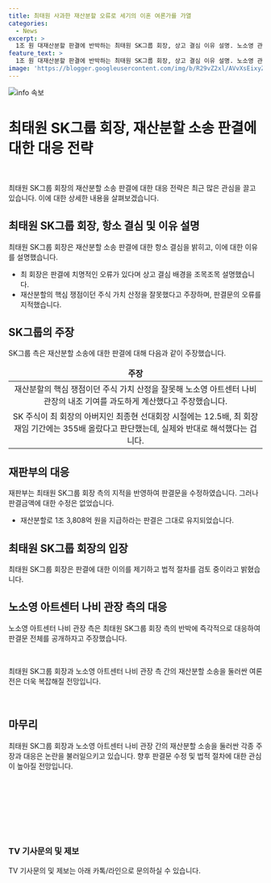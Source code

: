 ```yaml
---
title: 최태원 사과한 재산분할 오류로 세기의 이혼 여론가를 가열
categories:
  - News
excerpt: >
  1조 원 대재산분할 판결에 반박하는 최태원 SK그룹 회장, 상고 결심 이유 설명. 노소영 관장 측도 판결문 공개 촉구, 판단 오류 지적. 18일 만에 개인적인 일로 국민께 심려 끼쳐 사과한 최 회장. 항소심 판결 수정 후도 1조 3,808억 원 재산분할 판결은 유지. 양측 여론전 가열, 공방 복잡해질 전망. 
feature_text: >
  1조 원 대재산분할 판결에 반박하는 최태원 SK그룹 회장, 상고 결심 이유 설명. 노소영 관장 측도 판결문 공개 촉구, 판단 오류 지적. 18일 만에 개인적인 일로 국민께 심려 끼쳐 사과한 최 회장. 항소심 판결 수정 후도 1조 3,808억 원 재산분할 판결은 유지. 양측 여론전 가열, 공방 복잡해질 전망. 
image: 'https://blogger.googleusercontent.com/img/b/R29vZ2xl/AVvXsEixyZcFfHzMRdzZMjFBmAUKJYCLCGyLL1o632UiGVXcaFdKo_bkvkuCioo0uUKlGfBVcT3P84aROyZIXSBEx3Aw5nCQ3pTgDom1WDC4m8eifvWiAmWEEVb4x6G_l8C0QH225ldMjyaFvpxGEBGNO37VmDTDMHGhJPq73UglMfDca1-0aw/s1600/blogspot.png'
---
```


<p><img src="https://blogger.googleusercontent.com/img/b/R29vZ2xl/AVvXsEixyZcFfHzMRdzZMjFBmAUKJYCLCGyLL1o632UiGVXcaFdKo_bkvkuCioo0uUKlGfBVcT3P84aROyZIXSBEx3Aw5nCQ3pTgDom1WDC4m8eifvWiAmWEEVb4x6G_l8C0QH225ldMjyaFvpxGEBGNO37VmDTDMHGhJPq73UglMfDca1-0aw/s1600/blogspot.png" alt="info 속보" /></p>

<h1 data-ke-size="size36">최태원 SK그룹 회장, 재산분할 소송 판결에 대한 대응 전략</h1>

<p data-ke-size="size16">&nbsp;</p>

<p data-ke-size="size16">최태원 SK그룹 회장의 재산분할 소송 판결에 대한 대응 전략은 최근 많은 관심을 끌고 있습니다. 이에 대한 상세한 내용을 살펴보겠습니다.</p>

<h2 data-ke-size="size26">최태원 SK그룹 회장, 항소 결심 및 이유 설명</h2>

<p data-ke-size="size16">최태원 SK그룹 회장은 재산분할 소송 판결에 대한 항소 결심을 밝히고, 이에 대한 이유를 설명했습니다. </p>

<ul>
<li>최 회장은 판결에 치명적인 오류가 있다며 상고 결심 배경을 조목조목 설명했습니다.</li>
<li>재산분할의 핵심 쟁점이던 주식 가치 산정을 잘못했다고 주장하며, 판결문의 오류를 지적했습니다.</li>
</ul>

<h2 data-ke-size="size26">SK그룹의 주장</h2>

<p data-ke-size="size16">SK그룹 측은 재산분할 소송에 대한 판결에 대해 다음과 같이 주장했습니다.</p>

<table>
<thead>
<tr>
<td style="text-align: center; height: 17px;"><b>주장</b></td>
</tr>
</thead>
<tbody>
<tr>
<td style="text-align: center; height: 17px;">재산분할의 핵심 쟁점이던 주식 가치 산정을 잘못해 노소영 아트센터 나비 관장의 내조 기여를 과도하게 계산했다고 주장했습니다.</td>
</tr>
<tr>
<td style="text-align: center; height: 17px;">SK 주식이 최 회장의 아버지인 최종현 선대회장 시절에는 12.5배, 최 회장 재임 기간에는 355배 올랐다고 판단했는데, 실제와 반대로 해석했다는 겁니다.</td>
</tr>
</tbody>
</table>

<h2 data-ke-size="size26">재판부의 대응</h2>

<p data-ke-size="size16">재판부는 최태원 SK그룹 회장 측의 지적을 반영하여 판결문을 수정하였습니다. 그러나 판결금액에 대한 수정은 없었습니다.</p>

<ul>
<li>재산분할로 1조 3,808억 원을 지급하라는 판결은 그대로 유지되었습니다.</li>
</ul>

<h2 data-ke-size="size26">최태원 SK그룹 회장의 입장</h2>

<p data-ke-size="size16">최태원 SK그룹 회장은 판결에 대한 이의를 제기하고 법적 절차를 검토 중이라고 밝혔습니다.</p>

<h2 data-ke-size="size26">노소영 아트센터 나비 관장 측의 대응</h2>

<p data-ke-size="size16">노소영 아트센터 나비 관장 측은 최태원 SK그룹 회장 측의 반박에 즉각적으로 대응하여 판결문 전체를 공개하자고 주장했습니다.</p>

<p data-ke-size="size16">&nbsp;</p>

<p data-ke-size="size16">최태원 SK그룹 회장과 노소영 아트센터 나비 관장 측 간의 재산분할 소송을 둘러싼 여론전은 더욱 복잡해질 전망입니다.</p>

<p data-ke-size="size16">&nbsp;</p>

<h2 data-ke-size="size26">마무리</h2>

<p data-ke-size="size16">최태원 SK그룹 회장과 노소영 아트센터 나비 관장 간의 재산분할 소송을 둘러싼 각종 주장과 대응은 논란을 불러일으키고 있습니다. 향후 판결문 수정 및 법적 절차에 대한 관심이 높아질 전망입니다.</p>

<p data-ke-size="size16">&nbsp;</p>

<p data-ke-size="size16">&nbsp;</p>

<p data-ke-size="size16">&nbsp;</p>

<p data-ke-size="size16">&nbsp;</p>

<h3 data-ke-size="size22">TV 기사문의 및 제보</h3>

<p data-ke-size="size16">TV 기사문의 및 제보는 아래 카톡/라인으로 문의하실 수 있습니다.</p>

<p data-ke-size="size16">&nbsp;</p>

<p data-ke-size="size16">&nbsp;</p>

<p data-ke-size="size16">&nbsp;</p>

<p data-ke-size="size16">&nbsp;</p>

<p data-ke-size="size16">&nbsp;</p>

